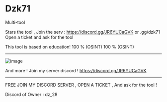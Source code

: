 # Dzk71
Multi-tool

Stars the tool , Join the serv : https://discord.gg/JR6YUCaGVK or .gg/dzk71  Open a ticket and ask for the tool


This tool is based on education!  100 % (OSINT)
100 % (OSINT)
___________________________________________________________________________________________________________________

![image](https://github.com/user-attachments/assets/e1d50dbd-e47d-475b-9c58-660a8a8f5daa)

And more ! Join my server discord !
https://discord.gg/JR6YUCaGVK










_________________________________________________________________________________________________________________

FREE JOIN MY DISCORD SERVER , OPEN A TICKET , And ask for the tool !


Discord of Owner : dz_28

